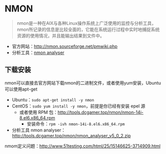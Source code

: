 # NMON

> nmon是一种在AIX与各种Linux操作系统上广泛使用的监控与分析工具， nmon所记录的信息是比较全面的，它能在系统运行过程中实时地捕捉系统资源的使用情况，并且能输出结果到文件中。

- 官方网站：http://nmon.sourceforge.net/pmwiki.php
- 分析工具：[nmon analyser](https://www.ibm.com/developerworks/community/wikis/home?lang=en#!/wiki/Power+Systems/page/nmon_analyser)

## 下载安装

nmon可以直接去官方网站下载nmon的二进制文件，或者使用yum安装，Ubuntu可以使用apt-get

- Ubuntu：`sudo apt-get install -y nmon`
- CentOS：`sudo yum install -y nmon`，前提是你已经有安装 epel 源
  - 或者使用 RPM 包：http://tools.dcgamer.top/nmon/nmon-14i-8.el6.x86_64.rpm
    - 安装命令：`rpm -ivh nmon-14i-8.el6.x86_64.rpm`
- 分析工具 nmon analyser：http://tools.dcgamer.top/nmon/nmon_analyser_v5_0_2.zip







nmom定义问题：http://www.51testing.com/html/25/15146625-3714909.html

